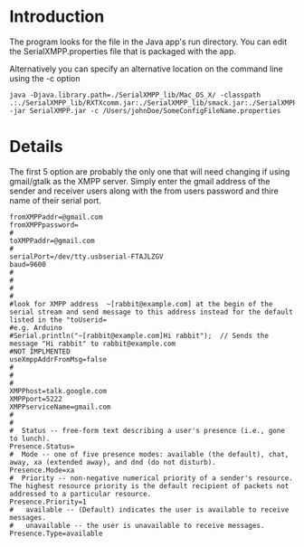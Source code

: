 # Introduction #

The program looks for the file in the Java app's run directory.  You can edit the SerialXMPP.properties file that is packaged with the app.

Alternatively you can specify an alternative location on the command line using the  -c option

```
java -Djava.library.path=./SerialXMPP_lib/Mac_OS_X/ -classpath .:./SerialXMPP_lib/RXTXcomm.jar:./SerialXMPP_lib/smack.jar:./SerialXMPP_lib/smackx.jar:./XMPPSerialjar_lib/jargs.jar:./ -jar SerialXMPP.jar -c /Users/johnDoe/SomeConfigFileName.properties
```


# Details #
The first 5 option are probably the only one that will need changing if using gmail/gtalk as the XMPP server.  Simply enter the gmail address of the sender and receiver users along with the from users password and thire name of their serial port.



```
fromXMPPaddr=@gmail.com
fromXMPPpassword=
#
toXMPPaddr=@gmail.com
#
serialPort=/dev/tty.usbserial-FTAJLZGV
baud=9600
#
#
#
#
#look for XMPP address  ~[rabbit@example.com] at the begin of the serial stream and send message to this address instead for the default listed in the "toUserid=
#e.g. Arduino
#Serial.println("~[rabbit@example.com]Hi rabbit");  // Sends the message "Hi rabbit" to rabbit@example.com
#NOT IMPLMENTED
useXmppAddrFromMsg=false
#
#
#
XMPPhost=talk.google.com
XMPPport=5222
XMPPserviceName=gmail.com
#
#
#  Status -- free-form text describing a user's presence (i.e., gone to lunch).
Presence.Status=
#  Mode -- one of five presence modes: available (the default), chat, away, xa (extended away), and dnd (do not disturb). 
Presence.Mode=xa
#  Priority -- non-negative numerical priority of a sender's resource. The highest resource priority is the default recipient of packets not addressed to a particular resource.
Presence.Priority=1
#   available -- (Default) indicates the user is available to receive messages.
#   unavailable -- the user is unavailable to receive messages.
Presence.Type=available
```